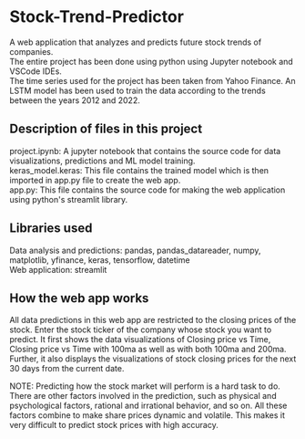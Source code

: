 # Stock-Trend-Predictor
A web application that analyzes and predicts future stock trends of companies. <br> The entire project has been done using python using Jupyter notebook and VSCode IDEs. <br> The time series used for the project has been taken from Yahoo Finance. An LSTM model has been used to train the data according to the trends between the years 2012 and 2022.

## Description of files in this project
project.ipynb: A jupyter notebook that contains the source code for data visualizations, predictions and ML model training.<br>
keras_model.keras: This file contains the trained model which is then imported in app.py file to create the web app.<br>
app.py: This file contains the source code for making the web application using python's streamlit library.<br>

## Libraries used
Data analysis and predictions: pandas, pandas_datareader, numpy, matplotlib, yfinance, keras, tensorflow, datetime <br>
Web application: streamlit

## How the web app works
All data predictions in this web app are restricted to the closing prices of the stock. Enter the stock ticker of the company whose stock you want to predict. It first shows the data visualizations of Closing price vs Time, Closing price vs Time with 100ma as well as with both 100ma and 200ma. Further, it also displays the visualizations of stock closing prices for the next 30 days from the current date.

NOTE: Predicting how the stock market will perform is a hard task to do. There are other factors involved in the prediction, such as physical and psychological factors, rational and irrational behavior, and so on. All these factors combine to make share prices dynamic and volatile. This makes it very difficult to predict stock prices with high accuracy.
